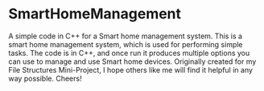 # SmartHomeManagement
A simple code in C++ for a Smart home management system. 
This is a smart home management system, which is used for performing simple tasks.
The code is in C++, and once run it produces multiple options you can use to manage and use Smart home devices.
Originally created for my File Structures Mini-Project, I hope others like me will find it helpful in any way possible. 
Cheers!

